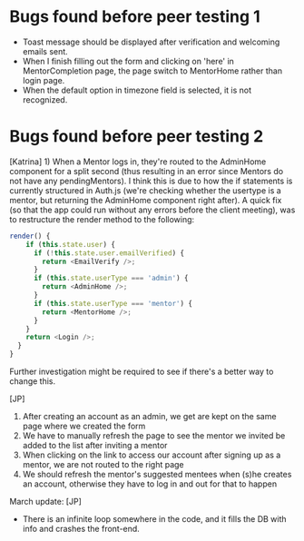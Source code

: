# Bugs found before peer testing 1

- Toast message should be displayed after verification and welcoming emails sent.
- When I finish filling out the form and clicking on 'here' in MentorCompletion page, the page switch to MentorHome rather than login page.
- When the default option in timezone field is selected, it is not recognized.

# Bugs found before peer testing 2

[Katrina] 1) When a Mentor logs in, they're routed to the AdminHome component for a split second (thus resulting in an error since Mentors do not have any pendingMentors). I think this is due to how the if statements is currently structured in Auth.js (we're checking whether the usertype is a mentor, but returning the AdminHome component right after). A quick fix (so that the app could run without any errors before the client meeting), was to restructure the render method to the following:

```javascript
render() {
    if (this.state.user) {
      if (!this.state.user.emailVerified) {
        return <EmailVerify />;
      }
      if (this.state.userType === 'admin') {
        return <AdminHome />;
      }
      if (this.state.userType === 'mentor') {
        return <MentorHome />;
      }
    }
    return <Login />;
  }
}
```

Further investigation might be required to see if there's a better way to change this.

[JP]

1. After creating an account as an admin, we get are kept on the same page where we created the form
2. We have to manually refresh the page to see the mentor we invited be added to the list after inviting a mentor
3. When clicking on the link to access our account after signing up as a mentor, we are not routed to the right page
4. We should refresh the mentor's suggested mentees when (s)he creates an account, otherwise they have to log in and out for that to happen


March update:
[JP]
- There is an infinite loop somewhere in the code, and it fills the DB with info and crashes the front-end.